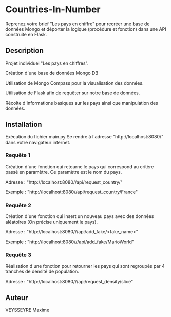 # Countries-In-Number

Reprenez votre brief "Les pays en chiffre" pour recréer une base de données Mongo et déporter la logique (procédure et fonction) dans une API construite en Flask.


## **Description**

Projet individuel "Les pays en chiffres".

Création d'une base de données Mongo DB

Utilisation de Mongo Compass pour la visualisation des données.

Utilisation de Flask afin de requêter sur notre base de données.

Récolte d'informations basiques sur les pays ainsi que manipulation des données.


## **Installation**

Exécution du fichier main.py
Se rendre à l'adresse "http://localhost:8080/" dans votre navigateur internet.


### Requête 1

Création d'une fonction qui retourne le pays qui correspond au critère passé en paramètre. Ce paramètre est le nom du pays.

Adresse : "http://localhost:8080//api/request_country/<name>"

Exemple : "http://localhost:8080//api/request_country/France"


### Requête 2

Création d'une fonction qui insert un nouveau pays avec des données aléatoires (On précise uniquement le pays).

Adresse : "http://localhost:8080///api/add_fake/<fake_name>"

Exemple : "http://localhost:8080///api/add_fake/MarioWorld"


### Requête 3

Réalisation d'une fonction pour retourner les pays qui sont regroupés par 4 tranches de densité de population.

Adresse : "http://localhost:8080///api/request_density/slice"


## **Auteur**

VEYSSEYRE Maxime